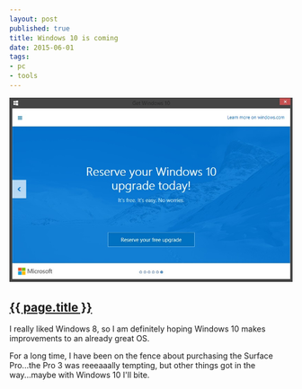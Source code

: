 ```yaml
---
layout: post
published: true
title: Windows 10 is coming
date: 2015-06-01
tags:
- pc
- tools
---
```

<img class="center-block img-fluid lazyload" style="border-radius: 0px;" src="/assets/150601/windows10.jpg" alt="Windows 10" />

<h2 class="article-title">
  <a href="{{ page.url | prepend: site.baseurl }}">{{ page.title }}</a>
</h2>

I really liked Windows 8, so I am definitely hoping Windows 10 makes improvements to an already great OS.

For a long time, I have been on the fence about purchasing the Surface Pro...the Pro 3 was reeeaaally tempting, but other things got in the way...maybe with Windows 10 I'll bite.